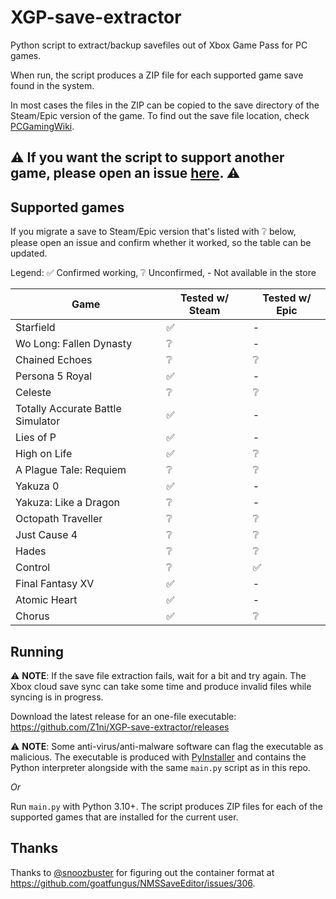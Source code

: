 # XGP-save-extractor
Python script to extract/backup savefiles out of Xbox Game Pass for PC games.

When run, the script produces a ZIP file for each supported game save found in the system.

In most cases the files in the ZIP can be copied to the save directory of the Steam/Epic version of the game. To find out the save file location, check [PCGamingWiki](https://www.pcgamingwiki.com/).

## ⚠️ If you want the script to support another game, please open an issue [here](https://github.com/Z1ni/XGP-save-extractor/issues/new/choose). ⚠️

## Supported games
If you migrate a save to Steam/Epic version that's listed with ❔ below, please open an issue and confirm whether it worked, so the table can be updated.

Legend: ✅ Confirmed working, ❔ Unconfirmed, - Not available in the store

| Game | Tested w/ Steam | Tested w/ Epic |
|-|-|-|
| Starfield | ✅ | - |
| Wo Long: Fallen Dynasty | ❔ | - |
| Chained Echoes | ❔ | ❔ |
| Persona 5 Royal | ✅ | - |
| Celeste | ❔ | ❔ |
| Totally Accurate Battle Simulator | ✅ | - |
| Lies of P | ✅ | - |
| High on Life | ✅ | ❔ |
| A Plague Tale: Requiem | ❔ | ❔ |
| Yakuza 0 | ✅ | - |
| Yakuza: Like a Dragon | ❔ | - |
| Octopath Traveller | ❔ | ❔ |
| Just Cause 4 | ❔ | ❔ |
| Hades | ❔ | ❔ |
| Control | ❔ | ✅ |
| Final Fantasy XV | ✅ | - |
| Atomic Heart | ✅ | - |
| Chorus | ✅ | ❔ |

## Running
⚠️ **NOTE**: If the save file extraction fails, wait for a bit and try again. The Xbox cloud save sync can take some time and produce invalid files while syncing is in progress.

Download the latest release for an one-file executable: https://github.com/Z1ni/XGP-save-extractor/releases

⚠️ **NOTE**: Some anti-virus/anti-malware software can flag the executable as malicious. The executable is produced with [PyInstaller](https://pyinstaller.org/) and contains the Python interpreter alongside with the same `main.py` script as in this repo.

*Or*

Run `main.py` with Python 3.10+. The script produces ZIP files for each of the supported games that are installed for the current user.

## Thanks
Thanks to [@snoozbuster](https://github.com/snoozbuster) for figuring out the container format at https://github.com/goatfungus/NMSSaveEditor/issues/306.
